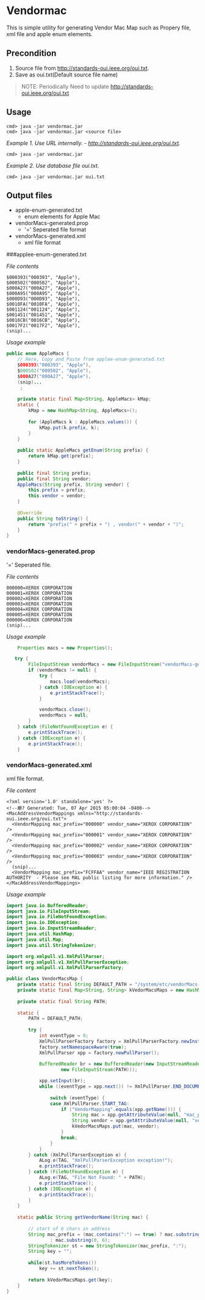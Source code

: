 Vendormac
=========

 This is simple utility for generating Vendor Mac Map such as Propery file, xml file and apple enum elements.

Precondition
------------

 1. Source file from http://standards-oui.ieee.org/oui.txt.
 2. Save as oui.txt(Default source file name)

> NOTE: Periodically Need to update http://standards-oui.ieee.org/oui.txt 


Usage
-----
```
cmd> java -jar vendormac.jar
cmd> java -jar vendormac.jar <source file>
```

*Example 1. Use URL internally. - http://standards-oui.ieee.org/oui.txt.*
```
cmd> java -jar vendormac.jar
```

*Example 2. Use database file oui.txt.*
```
cmd> java -jar vendormac.jar oui.txt
```


Output files
------------

* apple-enum-generated.txt
	- enum elements for Apple Mac
* vendorMacs-generated.prop
	- '=' Seperated file format
* vendorMacs-generated.xml
	- xml file format

###applee-enum-generated.txt

*File contents*
```
$000393("000393", "Apple"),
$000502("000502", "Apple"),
$000A27("000A27", "Apple"),
$000A95("000A95", "Apple"),
$000D93("000D93", "Apple"),
$0010FA("0010FA", "Apple"),
$001124("001124", "Apple"),
$001451("001451", "Apple"),
$0016CB("0016CB", "Apple"),
$0017F2("0017F2", "Apple"),
(snip)...
```


*Usage example*
```java
public enum AppleMacs {
    // Here, Copy and Paste from applee-enum-generated.txt
    $000393("000393", "Apple"),
    $000502("000502", "Apple"),
    $000A27("000A27", "Apple"),
    (snip)...
     ;
    
    private static final Map<String, AppleMacs> kMap;
    static {
        kMap = new HashMap<String, AppleMacs>();
        
        for (AppleMacs k : AppleMacs.values()) {
            kMap.put(k.prefix, k);
        }
    }
    
    public static AppleMacs getEnum(String prefix) {
        return kMap.get(prefix);
    }
    
    public final String prefix;
    public final String vendor;
    AppleMacs(String prefix, String vendor) {
        this.prefix = prefix;
        this.vendor = vendor;
    }
    
    @Override
    public String toString() {
        return "prefix(" + prefix + ") , vendor(" + vendor + ")";
    }
}
```

### vendorMacs-generated.prop
'=' Seperated file.

*File contents*
```
000000=XEROX CORPORATION
000001=XEROX CORPORATION
000002=XEROX CORPORATION
000003=XEROX CORPORATION
000004=XEROX CORPORATION
000005=XEROX CORPORATION
000006=XEROX CORPORATION 
(snip)...
```

*Usage example*
```java
    Properties macs = new Properties();

   try {
        FileInputStream vendorMacs = new FileInputStream("vendorMacs-generated.prop");
        if (vendorMacs != null) {
            try {
                macs.load(vendorMacs);
            } catch (IOException e) {
                e.printStackTrace();
            }

            vendorMacs.close();
            vendorMacs = null;
        }
    } catch (FileNotFoundException e) {
        e.printStackTrace();
    } catch (IOException e) {
        e.printStackTrace();
    } 
```

### vendorMacs-generated.xml
xml file format.

*File content*
```
<?xml version='1.0' standalone='yes' ?>
<!--癤? Generated: Tue, 07 Apr 2015 05:00:04 -0400-->
<MacAddressVendorMappings xmlns="http://standards-oui.ieee.org/oui.txt">
  <VendorMapping mac_prefix="000000" vendor_name="XEROX CORPORATION" />
  <VendorMapping mac_prefix="000001" vendor_name="XEROX CORPORATION" />
  <VendorMapping mac_prefix="000002" vendor_name="XEROX CORPORATION" />
  <VendorMapping mac_prefix="000003" vendor_name="XEROX CORPORATION" />
  (snip)...
  <VendorMapping mac_prefix="FCFFAA" vendor_name="IEEE REGISTRATION AUTHORITY  - Please see MAL public listing for more information." />
</MacAddressVendorMappings>  
```

*Usage example*

```java
import java.io.BufferedReader;
import java.io.FileInputStream;
import java.io.FileNotFoundException;
import java.io.IOException;
import java.io.InputStreamReader;
import java.util.HashMap;
import java.util.Map;
import java.util.StringTokenizer;

import org.xmlpull.v1.XmlPullParser;
import org.xmlpull.v1.XmlPullParserException;
import org.xmlpull.v1.XmlPullParserFactory;

public class VendorMacsMap {    
    private static final String DEFAULT_PATH = "/system/etc/vendorMacs-generated.xml";
    private static final Map<String, String> kVedorMacsMaps = new HashMap<String, String>();
    
    private static final String PATH;
    
    static {
        PATH = DEFAULT_PATH;
        
        try {
            int eventType = 0;
            XmlPullParserFactory factory = XmlPullParserFactory.newInstance();
            factory.setNamespaceAware(true);
            XmlPullParser xpp = factory.newPullParser();
            
            BufferedReader br = new BufferedReader(new InputStreamReader(
                    new FileInputStream(PATH)));

            xpp.setInput(br);
            while ((eventType = xpp.next()) != XmlPullParser.END_DOCUMENT) {
                
                switch (eventType) {
                case XmlPullParser.START_TAG:
                    if ("VendorMapping".equals(xpp.getName())) {
                        String mac = xpp.getAttributeValue(null, "mac_prefix");
                        String vendor = xpp.getAttributeValue(null, "vendor_name");
                        kVedorMacsMaps.put(mac, vendor);
                    }
                    break;
                }
            }
        } catch (XmlPullParserException e) {
            ALog.e(TAG, "XmlPullParserException exception!");
            e.printStackTrace();
        } catch (FileNotFoundException e) {
            ALog.e(TAG, "File Not Found: " + PATH);
            e.printStackTrace();
        } catch (IOException e) {
            e.printStackTrace();
        }
    }
    
    static public String getVendorName(String mac) {
        
        // start of 6 chars in address
        String mac_prefix = (mac.contains(":") == true) ? mac.substring(0, 8)
                : mac.substring(0, 6);
        StringTokenizer st = new StringTokenizer(mac_prefix, ":");
        String key = "";
        
        while(st.hasMoreTokens())
            key += st.nextToken();
        
        return kVedorMacsMaps.get(key);
    }
}
```
